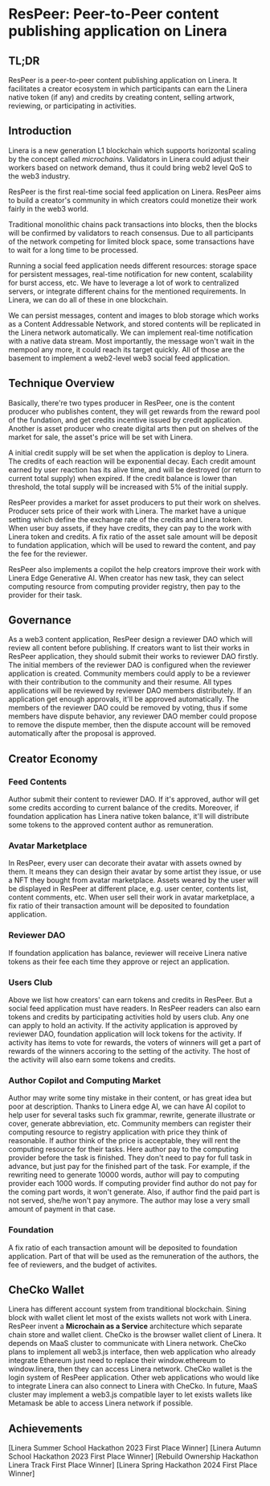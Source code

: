 # ResPeer: Peer-to-Peer content publishing application on Linera

## TL;DR

ResPeer is a peer-to-peer content publishing application on Linera. It facilitates a creator ecosystem in which participants can earn the Linera native token (if any) and credits by creating content, selling artwork, reviewing, or participating in activities.

## Introduction

Linera is a new generation L1 blockchain which supports horizontal scaling by the concept called *microchains*. Validators in Linera could adjust their workers based on network demand, thus it could bring web2 level QoS to the web3 industry.

ResPeer is the first real-time social feed application on Linera. ResPeer aims to build a creator's community in which creators could monetize their work fairly in the web3 world.

Traditional monolithic chains pack transactions into blocks, then the blocks will be confirmed by validators to reach consensus. Due to all participants of the network competing for limited block space, some transactions have to wait for a long time to be processed.

Running a social feed application needs different resources: storage space for persistent messages, real-time notification for new content, scalability for burst access, etc. We have to leverage a lot of work to centralized servers, or integrate different chains for the mentioned requirements. In Linera, we can do all of these in one blockchain.

We can persist messages, content and images to blob storage which works as a Content Addressable Network, and stored contents will be replicated in the Linera network automatically. We can implement real-time notification with a native data stream. Most importantly, the message won't wait in the mempool any more, it could reach its target quickly. All of those are the basement to implement a web2-level web3 social feed application.

## Technique Overview

Basically, there're two types producer in ResPeer, one is the content producer who publishes content, they will get rewards from the reward pool of the fundation, and get credits incentive issued by credit application. Another is asset producer who create digital arts then put on shelves of the market for sale, the asset's price will be set with Linera.

A initial credit supply will be set when the application is deploy to Linera. The credits of each reaction will be exponential decay. Each credit amount earned by user reaction has its alive time, and will be destroyed (or return to current total supply) when expired. If the credit balance is lower than threshold, the total supply will be increased with 5% of the initial supply.

ResPeer provides a market for asset producers to put their work on shelves. Producer sets price of their work with Linera. The market have a unique setting which define the exchange rate of the credits and Linera token. When user buy assets, if they have credits, they can pay to the work with Linera token and credits. A fix ratio of the asset sale amount will be deposit to fundation application, which will be used to reward the content, and pay the fee for the reviewer.

ResPeer also implements a copilot the help creators improve their work with Linera Edge Generative AI. When creator has new task, they can select computing resource from computing provider registry, then pay to the provider for their task.

## Governance

As a web3 content application, ResPeer design a reviewer DAO which will review all content before publishing. If creators want to list their works in ResPeer application, they should submit their works to reviewer DAO firstly. The initial members of the reviewer DAO is configured when the reviewer application is created. Community members could apply to be a reviewer with their contribution to the community and their resume. All types applications will be reviewed by reviewer DAO members distributely. If an application get enough approvals, it'll be approved automatically. The members of the reviewer DAO could be removed by voting, thus if some members have dispute behavior, any reviewer DAO member could propose to remove the dispute member, then the dispute account will be removed automatically after the proposal is approved.

## Creator Economy

### Feed Contents

Author submit their content to reviewer DAO. If it's approved, author will get some credits according to current balance of the credits. Moreover, if foundation application has Linera native token balance, it'll will distribute some tokens to the approved content author as remuneration.

### Avatar Marketplace

In ResPeer, every user can decorate their avatar with assets owned by them. It means they can design their avatar by some artist they issue, or use a NFT they bought from avatar marketplace. Assets weared by the user will be displayed in ResPeer at different place, e.g. user center, contents list, content comments, etc. When user sell their work in avatar marketplace, a fix ratio of their transaction amount will be deposited to foundation application.

### Reviewer DAO

If foundation application has balance, reviewer will receive Linera native tokens as their fee each time they approve or reject an application.

### Users Club

Above we list how creators' can earn tokens and credits in ResPeer. But a social feed application must have readers. In ResPeer readers can also earn tokens and credits by participating activities hold by users club. Any one can apply to hold an activity. If the activity application is approved by reviewer DAO, foundation application will lock tokens for the activity. If activity has items to vote for rewards, the voters of winners will get a part of rewards of the winners accoring to the setting of the activity. The host of the activity will also earn some tokens and credits.

### Author Copilot and Computing Market

Author may write some tiny mistake in their content, or has great idea but poor at description. Thanks to Linera edge AI, we can have AI copilot to help user for several tasks such fix grammar, rewrite, generate illustrate or cover, generate abbreviation, etc. Community members can register their computing resource to registry application with price they think of reasonable. If author think of the price is acceptable, they will rent the computing resource for their tasks. Here author pay to the computing provider before the task is finished. They don't need to pay for full task in advance, but just pay for the finished part of the task. For example, if the rewriting need to generate 10000 words, author will pay to computing provider each 1000 words. If computing provider find author do not pay for the coming part words, it won't generate. Also, if author find the paid part is not served, she/he won't pay anymore. The author may lose a very small amount of payment in that case.

### Foundation

A fix ratio of each transaction amount will be deposited to foundation application. Part of that will be used as the remuneration of the authors, the fee of reviewers, and the budget of activites.

## CheCko Wallet

Linera has different account system from tranditional blockchain. Sining block with wallet client let most of the exists wallets not work with Linera. ResPeer invent a **Microchain as a Service** architecture which separate chain store and wallet client. CheCko is the browser wallet client of Linera. It depends on MaaS cluster to communicate with Linera network. CheCko plans to implement all web3.js interface, then web application who already integrate Ethereum just need to replace their window.ethereum to window.linera, then they can access Linera network. CheCko wallet is the login system of ResPeer application. Other web applications who would like to integrate Linera can also connect to Linera with CheCko. In future, MaaS cluster may implement a web3.js compatible layer to let exists wallets like Metamask be able to access Linera network if possible.

## Achievements

[Linera Summer School Hackathon 2023 First Place Winner]
[Linera Autumn School Hackathon 2023 First Place Winner]
[Rebuild Ownership Hackathon Linera Track First Place Winner]
[Linera Spring Hackathon 2024 First Place Winner]
